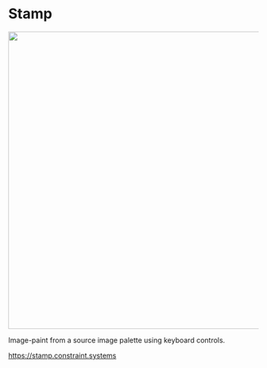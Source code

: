 # Stamp

<img
src='https://raw.githubusercontent.com/constraint-systems/stamp/master/public/stamp.gif'
width="600"/>

Image-paint from a source image palette using keyboard controls.

https://stamp.constraint.systems
